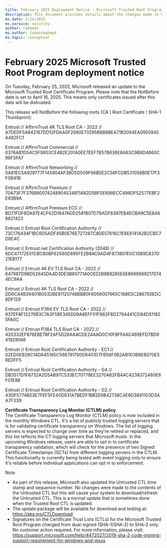 ```yaml
---
title: February 2025 Deployment Notice - Microsoft Trusted Root Program 
description: This document provides details about the changes made in February 2025 to the root store.
ms.date: 2/24/2025
ms.service: security
author: tahmad2
ms.author: tahminaahmad
ms.topic: conceptual
---
```


# February 2025 Microsoft Trusted Root Program deployment notice

On Tuesday, February 25, 2025, Microsoft released an update to the Microsoft Trusted Root Certificate Program. Please note that the NotBefore date is set to April 16, 2025. This means only certificates issued after this date will be distrusted.

This release will NotBefore the following roots (CA \ Root Certificate \ SHA-1 Thumbprint):

Entrust // AffirmTrust 4K TLS Root CA - 2022 // A7DEDF5A842167DD12FDAA0F2080E73295B8B8BEA71B2094EA0950945A482FC1

Entrust // AffirmTrust Commercial // 0376AB1D54C5F9803CE4B2E201A0EE7EEF7B57B636E8A93C9B8D4860C96F5FA7

Entrust // AffirmTrust Networking // 0A81EC5A929777F145904AF38D5D509F66B5E2C58FCDB531058B0E17F3F0B41B

Entrust // AffirmTrust Premium // 70A73F7F376B60074248904534B11482D5BF0E698ECC498DF52577EBF2E93B9A

Entrust // AffirmTrust Premium ECC // BD71FDF6DA97E4CF62D1647ADD2581B07D79ADF8397EB4ECBA9C5E8488821423

Entrust // Entrust Root Certification Authority // 73C176434F1BC6D5ADF45B0E76E727287C8DE57616C1E6E6141A2B2CBC7D8E4C

Entrust // Entrust.net Certification Authority (2048) // 6DC47172E01CBCB0BF62580D895FE2B8AC9AD4F873801E0C10B9C837D21EB177

Entrust // Entrust 4K EV TLS Root CA - 2022 // 647987D98D52645DA4D3DE3B80771A0CE02B9B9285E6E86999882170744EC9AA

Entrust // Entrust 4K TLS Root CA - 2022 // DD6C44B39401B053DBE61120748BBB0F6056007665C168E5C286750EDC8DF129

Entrust // Entrust P384 EV TLS Root CA - 2022 // 937EF8F12276B3C7A3F58E345D09A6EFF01F862F8D2794441CD84D511825FA0C

Entrust // Entrust P384 TLS Root CA - 2022 // 420332EF876EBE78F2AF5D28AAACDE24AAD0C10F8FFAAC469EFD7BD941929568

Entrust // Entrust Root Certification Authority - EC1 // 02ED0EB28C14DA45165C566791700D6451D7FB56F0B2AB1D3B8EB070E56EDFF5

Entrust // Entrust Root Certification Authority - G4 // DB3517D1F6732A2D5AB97C533EC70779EE3270A62FB4AC4238372460E6F01E88

Entrust // Entrust Root Certification Authority - G2 // 43DF5774B03E7FEF5FE40D931A7BEDF1BB2E6B42738C4E6D3841103D3AA7F339

**Certificate Transparency Log Monitor (CTLM) policy** <br />
The Certificate Transparency Log Monitor (CTLM) policy is now included in the monthly Windows CTL. It's a list of publicly trusted logging servers that is for validating certificate transparency on Windows. The list of logging servers is expected to change over time as they're retired or replaced, and this list reflects the CT logging servers that Microsoft trusts. In the upcoming Windows release, users are able to opt in to certificate transparency validation, which will check for the presence of two Signed Certificate Timestamps (SCTs) from different logging servers in the CTLM. This functionality is currently being tested with event logging only to ensure it's reliable before individual applications can opt in to enforcement.

> [!NOTE]
> * As part of this release, Microsoft also updated the Untrusted CTL time stamp and sequence number. No changes were made to the contents of the Untrusted CTL but this will cause your system to download/refresh the Untrusted CTL. This is a normal update that is sometimes done when the Trusted Root CTL is updated.
> * The update package will be available for download and testing at: <https://aka.ms/CTLDownload>
> * Signatures on the Certificate Trust Lists (CTLs) for the Microsoft Trusted Root Program changed from dual-signed (SHA-1/SHA-2) to SHA-2 only. No customer action required. For more information, please visit: <https://support.microsoft.com/help/4472027/2019-sha-2-code-signing-support-requirement-for-windows-and-wsus>
